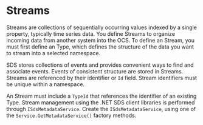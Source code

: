 # Streams

Streams are collections of sequentially occurring values indexed by a single property, typically time series data.
You define Streams to organize incoming data from another system into the OCS.
To define an Stream, you must first define an Type, which defines the structure of the data you want to stream into a selected namespace.

SDS stores collections of events and provides convenient ways to find and associate events.
Events of consistent structure are stored in Streams. Streams are referenced by their identifier or `Id` field.
Stream identifiers must be unique within a namespace.

An Stream must include a `TypeId` that references the identifier of an existing Type.
Stream management using the .NET SDS client libraries is performed through `ISdsMetadataService`.
Create the `ISdsMetadataService`, using one of the ``Service.GetMetadataService()`` factory methods.